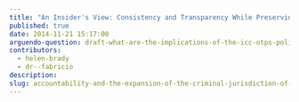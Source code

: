 ```yaml
---
title: "An Insider's View: Consistency and Transparency While Preserving Prosecutorial Discretion"
published: true
date: 2014-11-21 15:17:00
arguendo-question: draft-what-are-the-implications-of-the-icc-otps-policy-paper-on-case-selection-and-prioritisation-2016
contributors:
  - helen-brady
  - dr--fabricio
description:
slug: accountability-and-the-expansion-of-the-criminal-jurisdiction-of-the-african-court
---
```



